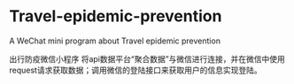 # Travel-epidemic-prevention
A WeChat mini program about Travel epidemic prevention

出行防疫微信小程序
将api数据平台“聚合数据”与微信进行连接，并在微信中使用request请求获取数据；调用微信的登陆接口来获取用户的信息实现登陆。
